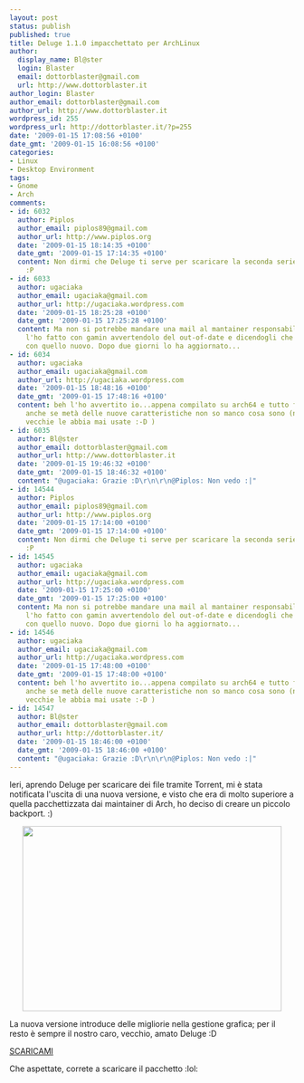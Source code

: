 ```yaml
---
layout: post
status: publish
published: true
title: Deluge 1.1.0 impacchettato per ArchLinux
author:
  display_name: Bl@ster
  login: Blaster
  email: dottorblaster@gmail.com
  url: http://www.dottorblaster.it
author_login: Blaster
author_email: dottorblaster@gmail.com
author_url: http://www.dottorblaster.it
wordpress_id: 255
wordpress_url: http://dottorblaster.it/?p=255
date: '2009-01-15 17:08:56 +0100'
date_gmt: '2009-01-15 16:08:56 +0100'
categories:
- Linux
- Desktop Environment
tags:
- Gnome
- Arch
comments:
- id: 6032
  author: Piplos
  author_email: piplos89@gmail.com
  author_url: http://www.piplos.org
  date: '2009-01-15 18:14:35 +0100'
  date_gmt: '2009-01-15 17:14:35 +0100'
  content: Non dirmi che Deluge ti serve per scaricare la seconda serie di Californication?
    :P
- id: 6033
  author: ugaciaka
  author_email: ugaciaka@gmail.com
  author_url: http://ugaciaka.wordpress.com
  date: '2009-01-15 18:25:28 +0100'
  date_gmt: '2009-01-15 17:25:28 +0100'
  content: Ma non si potrebbe mandare una mail al mantainer responsabile? Io per esempio
    l'ho fatto con gamin avvertendolo del out-of-date e dicendogli che non avevo problemi
    con quello nuovo. Dopo due giorni lo ha aggiornato...
- id: 6034
  author: ugaciaka
  author_email: ugaciaka@gmail.com
  author_url: http://ugaciaka.wordpress.com
  date: '2009-01-15 18:48:16 +0100'
  date_gmt: '2009-01-15 17:48:16 +0100'
  content: beh l'ho avvertito io...appena compilato su arch64 e tutto funziona bene
    anche se metà delle nuove caratteristiche non so manco cosa sono (non che quelle
    vecchie le abbia mai usate :-D )
- id: 6035
  author: Bl@ster
  author_email: dottorblaster@gmail.com
  author_url: http://www.dottorblaster.it
  date: '2009-01-15 19:46:32 +0100'
  date_gmt: '2009-01-15 18:46:32 +0100'
  content: "@ugaciaka: Grazie :D\r\n\r\n@Piplos: Non vedo :|"
- id: 14544
  author: Piplos
  author_email: piplos89@gmail.com
  author_url: http://www.piplos.org
  date: '2009-01-15 17:14:00 +0100'
  date_gmt: '2009-01-15 17:14:00 +0100'
  content: Non dirmi che Deluge ti serve per scaricare la seconda serie di Californication?
    :P
- id: 14545
  author: ugaciaka
  author_email: ugaciaka@gmail.com
  author_url: http://ugaciaka.wordpress.com
  date: '2009-01-15 17:25:00 +0100'
  date_gmt: '2009-01-15 17:25:00 +0100'
  content: Ma non si potrebbe mandare una mail al mantainer responsabile? Io per esempio
    l'ho fatto con gamin avvertendolo del out-of-date e dicendogli che non avevo problemi
    con quello nuovo. Dopo due giorni lo ha aggiornato...
- id: 14546
  author: ugaciaka
  author_email: ugaciaka@gmail.com
  author_url: http://ugaciaka.wordpress.com
  date: '2009-01-15 17:48:00 +0100'
  date_gmt: '2009-01-15 17:48:00 +0100'
  content: beh l'ho avvertito io...appena compilato su arch64 e tutto funziona bene
    anche se metà delle nuove caratteristiche non so manco cosa sono (non che quelle
    vecchie le abbia mai usate :-D )
- id: 14547
  author: Bl@ster
  author_email: dottorblaster@gmail.com
  author_url: http://dottorblaster.it/
  date: '2009-01-15 18:46:00 +0100'
  date_gmt: '2009-01-15 18:46:00 +0100'
  content: "@ugaciaka: Grazie :D\r\n\r\n@Piplos: Non vedo :|"
---
```

<p>Ieri, aprendo Deluge per scaricare dei file tramite Torrent, mi è stata notificata l'uscita di una nuova versione, e visto che era di molto superiore a quella pacchettizzata dai maintainer di Arch, ho deciso di creare un piccolo backport. :)</p>
<p style="text-align: center;"><img class="alignnone" src="http://i41.tinypic.com/28007id.jpg" alt="" width="458" height="327" /></p>
<p>La nuova versione introduce delle migliorie nella gestione grafica; per il resto è sempre il nostro caro, vecchio, amato Deluge :D</p>
<p><a href="http://www.mediafire.com/file/zngy0ty03tm/deluge-1.1.0-1-i686.pkg.tar.gz">SCARICAMI</a></p>
<p>Che aspettate, correte a scaricare il pacchetto :lol:</p>
